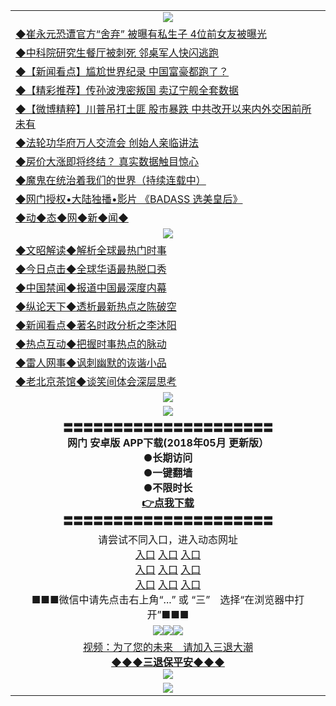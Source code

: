<table>
  <tr>
    <td align=center><img src="https://github.com/gyhhx/image-upload/blob/master/yaowen.jpg" /></td>
  </tr>
  <tr>
<td align=left>
<a href="http://t.cn/RrA4bCq">◆崔永元恐遭官方“舍弃” 被曝有私生子 4位前女友被曝光</a><br/>
</td>
   </tr>
  <tr>
<td align=left>
<a href="http://t.cn/RrA4sE7">◆中科院研究生餐厅被刺死 邻桌军人快闪逃跑 </a><br/></td>
 </tr>
  <tr>
<td align=left>
<a href="http://t.cn/RrAb2Pg">◆【新闻看点】尴尬世界纪录 中国富豪都跑了？</a><br/></td>
  </tr> 
      <tr>
<td align=left>
<a href="http://t.cn/RrAbt7a">◆【精彩推荐】传孙波洩密叛国 卖辽宁舰全套数据</a><br/></td>
   </tr>
    <tr>
<td align=left>
<a href="http://t.cn/RrAbJ01">◆【微博精粹】川普吊打土匪 股市暴跌 中共改开以来内外交困前所未有</a><br/></td>
 </tr> 
 <tr>
<td align=left>
<a href="http://t.cn/RrAbptI">◆法轮功华府万人交流会 创始人亲临讲法</a><br/>
</td>
   </tr>
<tr>
<td align=left>
<a href="http://t.cn/RrAbQHo">◆房价大涨即将终结？ 真实数据触目惊心 </a><br/></td>
  </tr>
   </tr>
  <tr>
<td align=left>
<a href="http://t.cn/RB4ZDMq">◆魔鬼在统治着我们的世界（持续连载中）</a><br/>
</td>
</tr>
 <tr>
<td align=left>
<a href="http://t.cn/RB47pFA">◆网门授权•大陆独播•影片 《BADASS 选美皇后》 </a><br/>
</td>
   </tr>
   <tr>
<td align=left>
<a href="http://t.cn/RB4wp5d">◆动◆态◆网◆新◆闻◆</a><br/></td>
  </tr>
    <tr>
    <td align=center><img src="https://github.com/gyhhx/image-upload/blob/master/shipin.jpg" /></td>
  </tr>
  <tr>
   <td align=left>
<a href="http://h6hf32443d.fv.smarthub.at/oo.aspx?name=c816857&key=l9gs164o&from=gy&tag=9973110">◆文昭解读◆解析全球最热门时事</a><br/>
    </td>
  </tr>
   <tr>
   <td align=left> 
<a href="http://h6hf32443d.fv.smarthub.at/oo.aspx?name=c816850&key=l9gs164o&from=gy&tag=9877">◆今日点击◆全球华语最热脱口秀</a><br/>
    </td>
  </tr>
  <tr>
  <td align=left>
<a href="http://h2443d.fv.smarthub.at/oo.aspx?name=c816860&key=l9gs164o&from=gy&tag=99733110">◆中国禁闻◆报道中国最深度内幕</a><br/>
   </tr>
  <tr>
     <td align=left>
<a href="http://h2443d.fv.smarthub.at/oo.aspx?name=c816855&key=l9gs164o&from=gy&tag=997110">◆纵论天下◆透析最新热点之陈破空</a><br/>
   </tr>
   <tr>
      <td align=left>
<a href="http://h2443d.fv.smarthub.at/oo.aspx?name=c838308&key=l9gs164o&from=gy&tag=9973110">◆新闻看点◆著名时政分析之李沐阳</a><br/>
   </tr>
   <tr>
     <td align=left>
<a href="http://h2443d.fv.smarthub.at/oo.aspx?name=c816852&key=l9gs164o&from=gy&tag=9733110">◆热点互动◆把握时事热点的脉动</a><br/>
   </tr>
   <tr>
      <td align=left>
<a href="http://h2443d.fv.smarthub.at/oo.aspx?name=c816694&key=l9gs164o&from=gy&tag=93310">◆雷人网事◆讽刺幽默的诙谐小品</a><br/>
   </tr>
   <tr>
    <td align=left>
<a href="http://h234g443d.fv.smarthub.at/oo.aspx?name=c816650&key=l9gs164o&from=gy&tag=9973110">◆老北京茶馆◆谈笑间体会深层思考</a><br/>
   </tr>
    <tr>
    <td align=center><img src="https://github.com/gyhhx/image-upload/blob/master/gy1-wxsm.png" /></td>
  </tr>
   <tr>
  <td align=center><img src="https://github.com/gyhhx/image-upload/blob/master/new1.jpg" />
  </td>
  </tr>
   <tr>
    <td align=center>
 <b>〓〓〓〓〓〓〓〓〓〓〓〓〓〓〓〓〓〓〓〓〓<br/>网门  安卓版 APP下载(2018年05月 更新版）<br/> ●长期访问<br/> ●一键翻墙<br/>  ●不限时长<br/> 
 <a href="http://t.cn/R3Fslvz">👉<b>点我下载</a><br/>〓〓〓〓〓〓〓〓〓〓〓〓〓〓〓〓〓〓〓〓〓<br/>
    </td>
    </tr>
   <tr>
    <td align=center>请尝试不同入口，进入动态网址<br/>
     <a href="https://s3.us-east-2.amazonaws.com/ogateh/show.htm?from=gy">入口</a>
      <a href="https://s3.eu-west-2.amazonaws.com/ogatel/show.htm?from=gy">入口</a>
      <a href="https://s3.amazonaws.com/ogate/show.htm?from=oGateg">入口</a><br/>
      <a href="https://s3.ap-northeast-2.amazonaws.com/ogates/show.htm?from=gy">入口</a>
      <a href="https://s3.eu-central-1.amazonaws.com/ogatef/show.htm?from=gy">入口</a>
      <a href="https://s3.ap-south-1.amazonaws.com/ogatem/show.htm?from=gy">入口</a><br/>
      <a href="https://s3-us-west-1.amazonaws.com/ogaten/show.htm?from=gy">入口</a>
      <a href="https://s3.ca-central-1.amazonaws.com/ogatec/show.htm?from=gy">入口</a>
      <a href="https://s3-ap-northeast-1.amazonaws.com/ogatet/show.htm?from=gy">入口</a><br/>
      ■■■微信中请先点击右上角“...” 或 “三”　选择“在浏览器中打开”■■■<b><br/>
    </td>
  </tr>
  <tr>
    <td align=center><img src="https://github.com/gyhhx/image-upload/blob/master/3.jpg" /><img src="https://github.com/gyhhx/image-upload/blob/master/3.jpg" /><img src="https://github.com/gyhhx/image-upload/blob/master/3.jpg" /></td>
</tr>
  <tr>  
  <td align=center>
  <a href="http://h24243d.fv.smarthub.at/oo.aspx?name=c816846_2_1&key=l9gs164o&from=gy&tag=9973110">视频：为了您的未来　请加入三退大潮</a><br/>
      <a href="http://j2443d.fv.smarthub.at/oo.aspx?name=ogQuit&key=l9gs164o&from=gy&tag=9973110"><b>◆◆◆三退保平安◆◆◆<br/></a>
      <img src="https://github.com/gyhhx/image-upload/blob/master/3t.jpg" /><br/>
      </td>
  </tr>
   <tr>
    <td align=center><img src="https://raw.githubusercontent.com/oGate2/Up/master/oGate_640.jpg"/></td>
  </tr>
</table>
